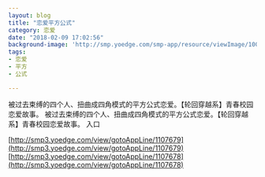```yaml
---
layout: blog
title: "恋爱平方公式"
category: 恋爱
date: "2018-02-09 17:02:56"
background-image: 'http://smp.yoedge.com/smp-app/resource/viewImage/1003257appline.png'
tags:
- 恋爱
- 平方
- 公式

---
```

被过去束缚的四个人、扭曲成四角模式的平方公式恋爱。【轮回穿越系】青春校园恋爱故事。
被过去束缚的四个人、扭曲成四角模式的平方公式恋爱。【轮回穿越系】青春校园恋爱故事。
入口

[http://smp3.yoedge.com/view/gotoAppLine/1107679](http://smp3.yoedge.com/view/gotoAppLine/1107679)
[http://smp3.yoedge.com/view/gotoAppLine/1107678](http://smp3.yoedge.com/view/gotoAppLine/1107678)

        
